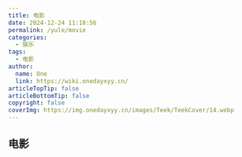 ```yaml
---
title: 电影
date: 2024-12-24 11:18:56
permalink: /yule/movie
categories:
  - 娱乐
tags:
  - 电影
author:
  name: One
  link: https://wiki.onedayxyy.cn/
articleTopTip: false
articleBottomTip: false
copyright: false
coverImg: https://img.onedayxyy.cn/images/Teek/TeekCover/14.webp
---
```


## 电影
